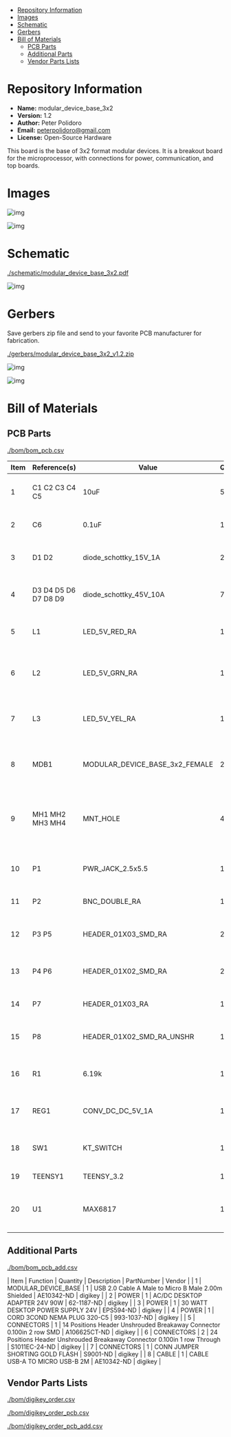 - [Repository Information](#org39360d2)
- [Images](#orgcf86de5)
- [Schematic](#orgb8a828d)
- [Gerbers](#orgf5e78d6)
- [Bill of Materials](#org4e341b6)
  - [PCB Parts](#orgf4376f6)
  - [Additional Parts](#org40844b2)
  - [Vendor Parts Lists](#org2d613e6)



<a id="org39360d2"></a>

# Repository Information

-   **Name:** modular\_device\_base\_3x2
-   **Version:** 1.2
-   **Author:** Peter Polidoro
-   **Email:** peterpolidoro@gmail.com
-   **License:** Open-Source Hardware

This board is the base of 3x2 format modular devices. It is a breakout board for the microprocessor, with connections for power, communication, and top boards.


<a id="orgcf86de5"></a>

# Images

![img](./images/top.png)

![img](./images/bottom.png)


<a id="orgb8a828d"></a>

# Schematic

[./schematic/modular\_device\_base\_3x2.pdf](./schematic/modular_device_base_3x2.pdf)

![img](./schematic/images/schematic00.png)


<a id="orgf5e78d6"></a>

# Gerbers

Save gerbers zip file and send to your favorite PCB manufacturer for fabrication.

[./gerbers/modular\_device\_base\_3x2\_v1.2.zip](./gerbers/modular_device_base_3x2_v1.2.zip)

![img](./gerbers/images/gerbers00.png)

![img](./gerbers/images/gerbers01.png)


<a id="org4e341b6"></a>

# Bill of Materials


<a id="orgf4376f6"></a>

## PCB Parts

[./bom/bom\_pcb.csv](./bom/bom_pcb.csv)

| Item | Reference(s)         | Value                              | Quantity | Description                                           | PartNumber          | Vendor  |
|------|----------------------|------------------------------------|----------|-------------------------------------------------------|---------------------|---------|
| 1    | C1 C2 C3 C4 C5       | 10uF                               | 5        | CAP CER 10UF 50V 10% X7S 1210                         | 445-4536-1-ND       | digikey |
| 2    | C6                   | 0.1uF                              | 1        | CAP CER 0.1UF 100V X7R 1210                           | 399-13229-1-ND      | digikey |
| 3    | D1 D2                | diode\_schottky\_15V\_1A           | 2        | DIODE SCHOTTKY 15V 1A DO214BA                         | LSM115JE3/TR13CT-ND | digikey |
| 4    | D3 D4 D5 D6 D7 D8 D9 | diode\_schottky\_45V\_10A          | 7        | DIODE SCHOTTKY 45V 10A CFP15                          | 568-11697-1-ND      | digikey |
| 5    | L1                   | LED\_5V\_RED\_RA                   | 1        | LED 2MM 5V RT ANGLE RED PCMNT                         | 350-1712-ND         | digikey |
| 6    | L2                   | LED\_5V\_GRN\_RA                   | 1        | LED 2MM 5V RT ANGLE GREEN PCMNT                       | 350-1717-ND         | digikey |
| 7    | L3                   | LED\_5V\_YEL\_RA                   | 1        | LED 2MM 5V RT ANGLE YELLOW PCMNT                      | 350-1719-ND         | digikey |
| 8    | MDB1                 | MODULAR\_DEVICE\_BASE\_3x2\_FEMALE | 2        | 16 Position Header Through Hole Female Socket         | S7049-ND            | digikey |
| 9    | MH1 MH2 MH3 MH4      | MNT\_HOLE                          | 4        | Round Standoff Threaded 4-40 Aluminum 0.500in 0.187in | 36-2027-ND          | digikey |
| 10   | P1                   | PWR\_JACK\_2.5x5.5                 | 1        | CONN PWR JACK DC 2.5X5.5 8A T/H                       | CP-063BH-ND         | digikey |
| 11   | P2                   | BNC\_DOUBLE\_RA                    | 1        | CONN BNC JACK R/A 75 OHM PCB                          | ACX1655-ND          | digikey |
| 12   | P3 P5                | HEADER\_01X03\_SMD\_RA             | 2        | CONN HEADER 3POS R/A SMD GOLD                         | A100890CT-ND        | digikey |
| 13   | P4 P6                | HEADER\_01X02\_SMD\_RA             | 2        | CONN HEADER 2POS R/A SMD GOLD                         | A100903CT-ND        | digikey |
| 14   | P7                   | HEADER\_01X03\_RA                  | 1        | CONN HEADER 3 POS RA 2.54                             | 732-5336-ND         | digikey |
| 15   | P8                   | HEADER\_01X02\_SMD\_RA\_UNSHR      | 1        | CONN HEADER 2POS .100in SNGL SMD                      | SAM10781-ND         | digikey |
| 16   | R1                   | 6.19k                              | 1        | RES SMD 6.19K OHM 1% 1/2W 1210                        | P6.19KAACT-ND       | digikey |
| 17   | REG1                 | CONV\_DC\_DC\_5V\_1A               | 1        | CONV DC/DC 1A 5V OUT SIP VERT                         | 945-1395-5-ND       | digikey |
| 18   | SW1                  | KT\_SWITCH                         | 1        | SWITCH TACTILE SPST-NO 1VA 32V                        | CKN1860CT-ND        | digikey |
| 19   | TEENSY1              | TEENSY\_3.2                        | 1        | DEV TEENSY 3.2 13736                                  | 1568-1231-ND        | digikey |
| 20   | U1                   | MAX6817                            | 1        | IC DEBOUNCER SWITCH DUAL SOT23-6                      | MAX6817EUT+TCT-ND   | digikey |


<a id="org40844b2"></a>

## Additional Parts

[./bom/bom\_pcb\_add.csv](./bom/bom_pcb_add.csv)

| Item | Function              | Quantity | Description                                                              | PartNumber    | Vendor  |
| 1    | MODULAR\_DEVICE\_BASE | 1        | USB 2.0 Cable A Male to Micro B Male 2.00m Shielded                      | AE10342-ND    | digikey |
| 2    | POWER                 | 1        | AC/DC DESKTOP ADAPTER 24V 90W                                            | 62-1187-ND    | digikey |
| 3    | POWER                 | 1        | 30 WATT DESKTOP POWER SUPPLY 24V                                         | EPS594-ND     | digikey |
| 4    | POWER                 | 1        | CORD 3COND NEMA PLUG 320-C5                                              | 993-1037-ND   | digikey |
| 5    | CONNECTORS            | 1        | 14 Positions Header Unshrouded Breakaway Connector 0.100in 2 row SMD     | A106625CT-ND  | digikey |
| 6    | CONNECTORS            | 2        | 24 Positions Header Unshrouded Breakaway Connector 0.100in 1 row Through | S1011EC-24-ND | digikey |
| 7    | CONNECTORS            | 1        | CONN JUMPER SHORTING GOLD FLASH                                          | S9001-ND      | digikey |
| 8    | CABLE                 | 1        | CABLE USB-A TO MICRO USB-B 2M                                            | AE10342-ND    | digikey |


<a id="org2d613e6"></a>

## Vendor Parts Lists

[./bom/digikey\_order.csv](./bom/digikey_order.csv)

[./bom/digikey\_order\_pcb.csv](./bom/digikey_order_pcb.csv)

[./bom/digikey\_order\_pcb\_add.csv](./bom/digikey_order_pcb_add.csv)
